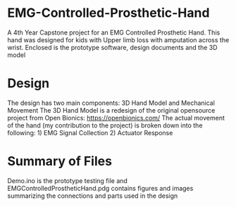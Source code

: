 # EMG-Controlled-Prosthetic-Hand
A 4th Year Capstone project for an EMG Controlled Prosthetic Hand. This hand was designed for kids with Upper limb loss with amputation across the wrist. Enclosed is the prototype software, design documents and the 3D model

# Design
The design has two main components: 3D Hand Model and Mechanical Movement
The 3D Hand Model is a redesign of the original opensource project from Open Bionics: https://openbionics.com/
The actual movement of the hand (my contribution to the project) is broken down into the following:
    1) EMG Signal Collection
    2) Actuator Response
    
# Summary of Files
Demo.ino is the prototype testing file and EMGControlledProstheticHand.pdg contains figures and images summarizing the connections and parts used in the design
